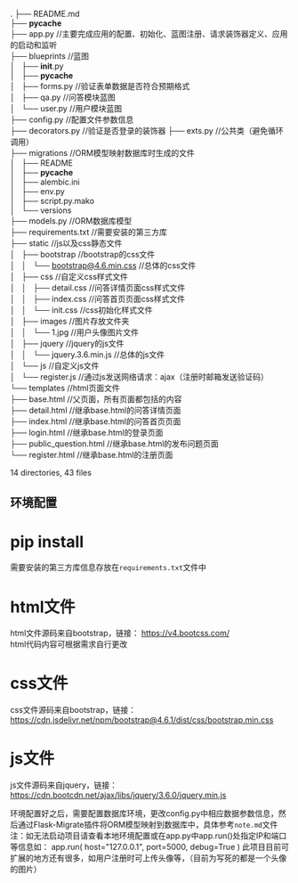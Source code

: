 .
├── README.md  
├── __pycache__  
├── app.py                                                      //主要完成应用的配置、初始化、蓝图注册、请求装饰器定义、应用的启动和监听  
├── blueprints                                                  //蓝图                                                
│   ├── __init__.py     
│   ├── __pycache__                                                
│   ├── forms.py                                                //验证表单数据是否符合预期格式  
│   ├── qa.py                                                   //问答模块蓝图  
│   └── user.py                                                 //用户模块蓝图   
├── config.py                                                   //配置文件参数信息  
├── decorators.py                                               //验证是否登录的装饰器
├── exts.py                                                     //公共类（避免循环调用）  
├── migrations                                                  //ORM模型映射数据库时生成的文件  
│   ├── README  
│   ├── __pycache__  
│   ├── alembic.ini  
│   ├── env.py  
│   ├── script.py.mako  
│   └── versions  
├── models.py                                                   //ORM数据库模型  
├── requirements.txt                                            //需要安装的第三方库  
├── static                                                      //js以及css静态文件  
│   ├── bootstrap                                               //bootstrap的css文件  
│   │   └── bootstrap@4.6.min.css                               //总体的css文件  
│   ├── css                                                     //自定义css样式文件  
│   │   ├── detail.css                                          //问答详情页面css样式文件  
│   │   ├── index.css                                           //问答首页页面css样式文件    
│   │   └── init.css                                            //css初始化样式文件  
│   ├── images                                                  //图片存放文件夹  
│   │   └── 1.jpg                                               //用户头像图片文件  
│   ├── jquery                                                  //jquery的js文件    
│   │   └── jquery.3.6.min.js                                   //总体的js文件  
│   └── js                                                      //自定义js文件  
│       └── register.js                                         //通过js发送网络请求：ajax（注册时邮箱发送验证码）  
└── templates                                                   //html页面文件   
    ├── base.html                                               //父页面，所有页面都包括的内容    
    ├── detail.html                                             //继承base.html的问答详情页面  
    ├── index.html                                              //继承base.html的问答首页页面  
    ├── login.html                                              //继承base.html的登录页面  
    ├── public_question.html                                    //继承base.html的发布问题页面  
    └── register.html                                           //继承base.html的注册页面  

14 directories, 43 files

## 环境配置  

# pip install  
需要安装的第三方库信息存放在`requirements.txt`文件中  

# html文件  
html文件源码来自bootstrap，链接： https://v4.bootcss.com/  
html代码内容可根据需求自行更改  

# css文件  
css文件源码来自bootstrap，链接： https://cdn.jsdelivr.net/npm/bootstrap@4.6.1/dist/css/bootstrap.min.css  

# js文件  
js文件源码来自jquery，链接： https://cdn.bootcdn.net/ajax/libs/jquery/3.6.0/jquery.min.js  


环境配置好之后，需要配置数据库环境，更改config.py中相应数据参数信息，然后通过Flask-Migrate插件将ORM模型映射到数据库中，具体参考`note.md`文件
注：如无法启动项目请查看本地环境配置或在app.py中app.run()处指定IP和端口等信息如：
app.run(
        host="127.0.0.1",
        port=5000,
        debug=True
    )
此项目目前可扩展的地方还有很多，如用户注册时可上传头像等，（目前为写死的都是一个头像的图片）